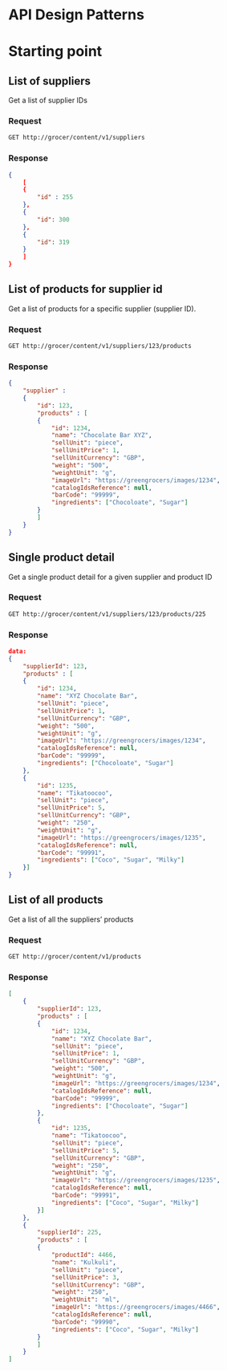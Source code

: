 # API Design Patterns

# Starting point

## List of suppliers
Get a list of supplier IDs

### Request

```sh
GET http://grocer/content/v1/suppliers
```

### Response
```json
{
    [
    {
        "id" : 255
    },
    {
        "id": 300
    },
    {
        "id": 319
    }
    ]
}
```


## List of products for supplier id
Get a list of products for a specific supplier (supplier ID).

### Request
```sh
GET http://grocer/content/v1/suppliers/123/products
```

### Response
```json
{
    "supplier" :
    {
        "id": 123,
        "products" : [
        {
            "id": 1234,
            "name": "Chocolate Bar XYZ",
            "sellUnit": "piece",
            "sellUnitPrice": 1,
            "sellUnitCurrency": "GBP",
            "weight": "500",
            "weightUnit": "g", 
            "imageUrl": "https://greengrocers/images/1234",
            "catalogIdsReference": null,
            "barCode": "99999",
            "ingredients": ["Chocoloate", "Sugar"]
        }
        ]
    }
}
```


## Single product detail
Get a single product detail for a given supplier and product ID

### Request
```sh
GET http://grocer/content/v1/suppliers/123/products/225
```

### Response
```json
data:
{
    "supplierId": 123,
    "products" : [ 
    {
        "id": 1234,
        "name": "XYZ Chocolate Bar",
        "sellUnit": "piece",
        "sellUnitPrice": 1,
        "sellUnitCurrency": "GBP",
        "weight": "500",
        "weightUnit": "g", 
        "imageUrl": "https://greengrocers/images/1234",
        "catalogIdsReference": null,
        "barCode": "99999",
        "ingredients": ["Chocoloate", "Sugar"]
    },
    {
        "id": 1235,
        "name": "Tikatoocoo",
        "sellUnit": "piece",
        "sellUnitPrice": 5,
        "sellUnitCurrency": "GBP",
        "weight": "250",
        "weightUnit": "g", 
        "imageUrl": "https://greengrocers/images/1235",
        "catalogIdsReference": null,
        "barCode": "99991",
        "ingredients": ["Coco", "Sugar", "Milky"]
    }]
}
```

## List of all products

Get a list of all the suppliers’ products

### Request
```sh
GET http://grocer/content/v1/products
```

### Response
```json
[
    {
        "supplierId": 123,
        "products" : [ 
        {
            "id": 1234,
            "name": "XYZ Chocolate Bar",
            "sellUnit": "piece",
            "sellUnitPrice": 1,
            "sellUnitCurrency": "GBP",
            "weight": "500",
            "weightUnit": "g", 
            "imageUrl": "https://greengrocers/images/1234",
            "catalogIdsReference": null,
            "barCode": "99999",
            "ingredients": ["Chocoloate", "Sugar"]
        },
        {
            "id": 1235,
            "name": "Tikatoocoo",
            "sellUnit": "piece",
            "sellUnitPrice": 5,
            "sellUnitCurrency": "GBP",
            "weight": "250",
            "weightUnit": "g", 
            "imageUrl": "https://greengrocers/images/1235",
            "catalogIdsReference": null,
            "barCode": "99991",
            "ingredients": ["Coco", "Sugar", "Milky"]
        }]
    },
    {
        "supplierId": 225,
        "products" : [ 
        {
            "productId": 4466,
            "name": "Kulkuli",
            "sellUnit": "piece",
            "sellUnitPrice": 3,
            "sellUnitCurrency": "GBP",
            "weight": "250",
            "weightUnit": "ml", 
            "imageUrl": "https://greengrocers/images/4466",
            "catalogIdsReference": null,
            "barCode": "99990",
            "ingredients": ["Coco", "Sugar", "Milky"]
        }
        ]
    }
]
```
